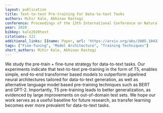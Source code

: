 ```yaml
---
layout: publication
title: Text-to-text Pre-training For Data-to-text Tasks
authors: Mihir Kale, Abhinav Rastogi
conference: Proceedings of the 13th International Conference on Natural Language Generation
year: 2020
bibkey: kale2020text
citations: 121
additional_links: [{name: Paper, url: 'https://arxiv.org/abs/2005.10433'}]
tags: ["Fine-Tuning", "Model Architecture", "Training Techniques"]
short_authors: Mihir Kale, Abhinav Rastogi
---
```

We study the pre-train + fine-tune strategy for data-to-text tasks. Our
experiments indicate that text-to-text pre-training in the form of T5, enables
simple, end-to-end transformer based models to outperform pipelined neural
architectures tailored for data-to-text generation, as well as alternative
language model based pre-training techniques such as BERT and GPT-2.
Importantly, T5 pre-training leads to better generalization, as evidenced by
large improvements on out-of-domain test sets. We hope our work serves as a
useful baseline for future research, as transfer learning becomes ever more
prevalent for data-to-text tasks.